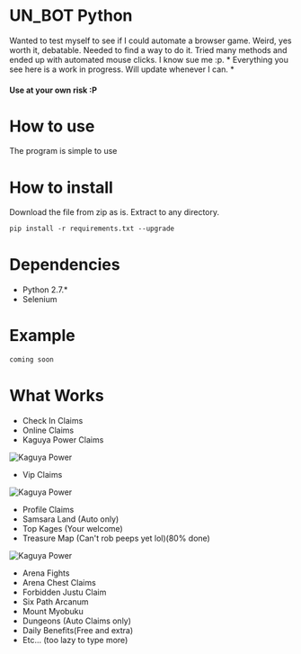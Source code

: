 # UN_BOT Python

Wanted to test myself to see if I could automate a browser game. Weird, yes worth it, debatable. Needed to find a way to do it. Tried many methods and ended up with automated mouse clicks. I know sue me :p. * Everything you see here is a work in progress. Will update whenever I can. *

<h4> Use at your own risk :P </h4>

# How to use
The program is simple to use 

# How to install
Download the file from zip as is. Extract to any directory.
```html
pip install -r requirements.txt --upgrade
```

# Dependencies
* Python 2.7.*
* Selenium

# Example
```html
coming soon
```

# What Works
* Check In Claims
* Online Claims
* Kaguya Power Claims

![Kaguya Power](https://github.com/yoncodes/UNLIMITED_NINJA_BOT/blob/master/img/Kaguya_claim.gif)

* Vip Claims

![Kaguya Power](https://github.com/yoncodes/UNLIMITED_NINJA_BOT/blob/master/img/VIP_CLAIM.gif)

* Profile Claims 
* Samsara Land (Auto only)
* Top Kages (Your welcome)
* Treasure Map (Can't rob peeps yet lol)(80% done)

![Kaguya Power](https://github.com/yoncodes/UNLIMITED_NINJA_BOT/blob/master/img/Treasure_hunt.gif)

* Arena Fights 
* Arena Chest Claims
* Forbidden Justu Claim
* Six Path Arcanum
* Mount Myobuku
* Dungeons (Auto Claims only)
* Daily Benefits(Free and extra)
* Etc... (too lazy to type more)